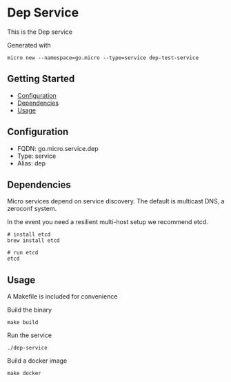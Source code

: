 # Dep Service

This is the Dep service

Generated with

```
micro new --namespace=go.micro --type=service dep-test-service
```

## Getting Started

- [Configuration](#configuration)
- [Dependencies](#dependencies)
- [Usage](#usage)

## Configuration

- FQDN: go.micro.service.dep
- Type: service
- Alias: dep

## Dependencies

Micro services depend on service discovery. The default is multicast DNS, a zeroconf system.

In the event you need a resilient multi-host setup we recommend etcd.

```
# install etcd
brew install etcd

# run etcd
etcd
```

## Usage

A Makefile is included for convenience

Build the binary

```
make build
```

Run the service
```
./dep-service
```

Build a docker image
```
make docker
```